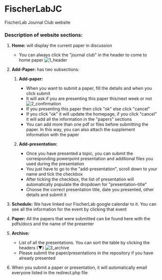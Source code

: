 # FischerLabJC
FischerLab Journal Club website

### Description of website sections:
1. **Home:** will display the current paper in discussion
     * You can always click the "journal club" in the header to come to home paper
![1_header](https://user-images.githubusercontent.com/10153240/50385106-71473600-06cf-11e9-90f3-d1a78f2d9c5f.png)

1. **Add-Paper:** has two subsections:
     1.  **Add-paper:**
         * When you want to submit a paper, fill the details and when you click submit
         * It will ask if you are presenting this paper this/next week or not  
      ![2_confirmation](https://user-images.githubusercontent.com/10153240/50385116-950a7c00-06cf-11e9-89f0-c0dd8bbd97a7.png)
         * If you presenting this paper then click "ok" else click "cancel"
         * If you click "ok" it will update the homepage, if you click "cancel" it will add all the information in the "papers" sections
         * You can add more than one pdf or files before submitting the paper. In this way, you can also attach the supplement information with the paper  

     1.  **Add-presentation:**
         * Once you have presented a topic, you can submit the corresponding powerpoint presentation and additional files you used during the presentation
         * You just have to go to the "add-presentation", scroll down to your name and tick the checkbox
         * After ticking the checkbox, the list of presentation will automatically populate the dropdown for "presentation-title"
         * Choose the correct presentation title, date you presented, other details and submit it

3.	**Schedule:** We have linked our FischerLab google calendar to it. You can see all the information for the event by clicking that event

4.	**Paper:** All the papers that were submitted can be found here with the pdfs/docs and the name of the presenter

5.	**Archive:** 
    * List of all the presentations. You can sort the table by clicking the headers (▼)
![3_archive](https://user-images.githubusercontent.com/10153240/50385122-a3f12e80-06cf-11e9-8e38-ef59590a0e06.png)
    * Please submit the paper/presentations in the repository if you have already presented

6.	When you submit a paper or presentation, it will automatically email everyone listed in the redirect.php file
